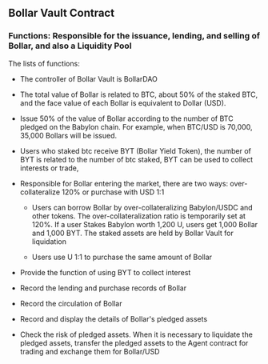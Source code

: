 
## Bollar Vault Contract

### Functions: Responsible for the issuance, lending, and selling of Bollar, and also a Liquidity Pool

The lists of functions:
- The controller of Bollar Vault is BollarDAO

- The total value of Bollar is related to BTC, about 50% of the staked BTC, and the face value of each Bollar is equivalent to Dollar (USD).

- Issue 50% of the value of Bollar according to the number of BTC pledged on the Babylon chain. For example, when BTC/USD is 70,000, 35,000 Bollars will be issued.

- Users who staked btc receive BYT (Bollar Yield Token), the number of BYT is related to the number of btc staked, BYT can be used to collect interests or trade,

- Responsible for Bollar entering the market, there are two ways: over-collateralize 120% or purchase with USD 1:1

    -  Users can borrow Bollar by over-collateralizing Babylon/USDC and other tokens. The over-collateralization ratio is temporarily set at 120%. If a user Stakes Babylon worth 1,200 U, users get 1,000 Bollar and 1,000 BYT. The staked assets are held by Bollar Vault for liquidation

    - Users use U 1:1 to purchase the same amount of Bollar

- Provide the function of using BYT to collect interest

- Record the lending and purchase records of Bollar

- Record the circulation of Bollar

- Record and display the details of Bollar's pledged assets

- Check the risk of pledged assets. When it is necessary to liquidate the pledged assets, transfer the pledged assets to the Agent contract for trading and exchange them for Bollar/USD